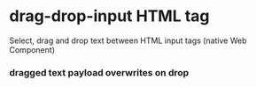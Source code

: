 # drag-drop-input HTML tag
Select, drag and drop text between HTML input tags (native Web Component)
       
###  dragged text payload overwrites on drop 


